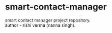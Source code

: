 # smart-contact-manager

smart contact manager project repository.
<br>
author - rishi verma (nanna singh).
